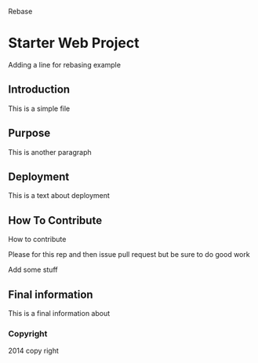 Rebase

# Starter Web Project

Adding a line for rebasing example

## Introduction
This is a simple file

## Purpose
This is another paragraph

## Deployment
This is a text about deployment

## How To Contribute
How to contribute

Please for this rep and then issue pull request
but be sure to do good work

Add some stuff 

## Final information
This is a final information about

### Copyright
2014 copy right